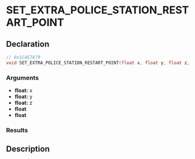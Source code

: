 # SET_EXTRA_POLICE_STATION_RESTART_POINT

## Declaration
```cpp
// 0x1C4E7A79
void SET_EXTRA_POLICE_STATION_RESTART_POINT(float x, float y, float z, float, float);
```

### Arguments
- **float:** x
- **float:** y
- **float:** z
- **float**
- **float**

### Results

## Description
